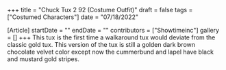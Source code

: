 +++
title = "Chuck Tux 2 92 (Costume Outfit)"
draft = false
tags = ["Costumed Characters"]
date = "07/18/2022"

[Article]
startDate = ""
endDate = ""
contributors = ["Showtimeinc"]
gallery = []
+++
This tux is the first time a walkaround tux would deviate from the classic gold tux. This version of the tux is still a golden dark brown chocolate velvet color except now the cummerbund and lapel have black and mustard gold stripes.
